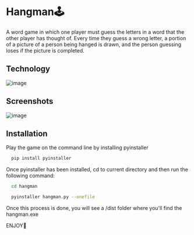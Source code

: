 # Hangman🕹️

A word game in which one player must guess the letters in a word that the other player has thought of. Every time they guess a wrong letter, a portion of a picture of a person being hanged is drawn, and the person guessing loses if the picture is completed.

## Technology

![image](https://user-images.githubusercontent.com/91300383/198965978-d1963ff0-1dac-40c3-8232-6bd892c7a026.png)

## Screenshots

![image](https://user-images.githubusercontent.com/91300383/198963666-570dec10-45f7-4b6d-bb40-67ad1f0a45e1.png)

## Installation

Play the game on the command line by installing pyinstaller

```bash
  pip install pyinstaller
```

Once pyinstaller has been installed, cd to current directory and then run the following command:

```bash
  cd hangman
```

```bash
  pyinstaller hangman.py --onefile
```

Once this process is done, you will see a /dist folder where you'll find the hangman.exe

ENJOY🎱

